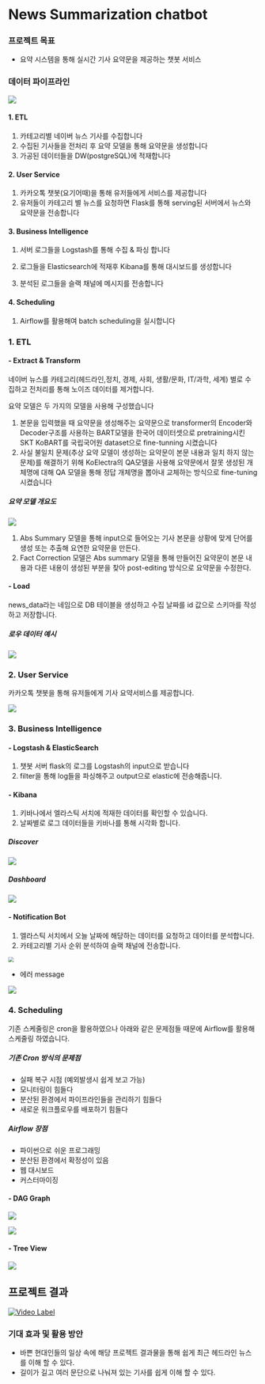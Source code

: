 # News Summarization chatbot

### 프로젝트 목표

- 요약 시스템을 통해 실시간 기사 요약문을 제공하는 챗봇 서비스

  

### 데이터 파이프라인

![](/news-summary/image/chatbot.png)

#### 1. ETL

1. 카테고리별 네이버 뉴스 기사를 수집합니다
2. 수집된 기사들을 전처리 후 요약 모델을 통해  요약문을 생성합니다
3. 가공된 데이터들을 DW(postgreSQL)에 적재합니다

#### 2.  User Service

1. 카카오톡 챗봇(요기어때)을 통해 유저들에게 서비스를 제공합니다
2. 유저들이 카테고리 별 뉴스를 요청하면 Flask를 통해 serving된 서버에서 뉴스와 요약문을 전송합니다

#### 3. Business Intelligence

1. 서버 로그들을 Logstash를 통해 수집 & 파싱 합니다

2. 로그들을 Elasticsearch에 적재후 Kibana를 통해 대시보드를 생성합니다

3. 분석된 로그들을 슬랙 채널에 메시지를 전송합니다

#### 4. Scheduling

1. Airflow를 활용해여 batch scheduling을 실시합니다



### 1. ETL

#### - Extract & Transform

네이버 뉴스를 카테고리(헤드라인,정치, 경제, 사회, 생활/문화, IT/과학, 세계) 별로 수집하고 전처리를 통해 노이즈 데이터를 제거합니다. 

요약 모델은 두 가지의 모델을 사용해 구성했습니다

1. 본문을 입력했을 때 요약문을 생성해주는 요약문으로 transformer의 Encoder와 Decoder구조를 사용하는 BART모델을 한국어 데이터셋으로 pretraining시킨 SKT KoBART를 국립국어원 dataset으로 fine-tunning 시켰습니다
2. 사실 불일치 문제(추상 요약 모델이 생성하는 요약문이 본문 내용과 일치 하지 않는 문제)를 해결하기 위해 KoElectra의 QA모델을 사용해 요약문에서 잘못 생성된 개체명에 대해 QA 모델을 통해 정답 개체명을 뽑아내 교체하는 방식으로  fine-tuning 시켰습니다

##### 요약 모델 개요도 

![](/news-summary/image/summary_model.png)

1. Abs Summary 모델을 통해 input으로 들어오는 기사 본문을 상황에 맞게 단어를 생성 또는 추출해 요연한 요약문을 만든다.
2. Fact Correction 모델은 Abs summary 모델을 통해 만들어진 요약문이 본문 내용과 다른 내용이 생성된 부분을 찾아 post-editing 방식으로 요약문을 수정한다.

#### - Load

news_data라는 네임으로 DB 테이블을 생성하고 수집 날짜를 id 값으로 스키마를 작성하고 저장합니다.

##### 로우 데이터 예시

![](/news-summary/image/postgre.png)



### 2. User Service

카카오톡 챗봇을 통해 유저들에게 기사 요약서비스를 제공합니다.

![](/news-summary/image/example.png) 



### 3. Business Intelligence

#### - Logstash & ElasticSearch

1. 챗봇 서버 flask의 로그를 Logstash의  input으로 받습니다
2. filter을 통해 log들을 파싱해주고 output으로 elastic에 전송해줍니다.

#### - Kibana

1. 키바나에서 엘라스틱 서치에 적재한 데이터를 확인할 수 있습니다.
2. 날짜별로 로그 데이터들을 키바나를 통해 시각화 합니다.

##### Discover

![](/news-summary/image/kibana2.png)

##### Dashboard

![](/news-summary/image/kibana.png)

#### - Notification Bot

1. 엘라스틱 서치에서 오늘 날짜에 해당하는 데이터를 요청하고 데이터를 분석합니다.
2. 카테고리별 기사 순위 분석하여 슬랙 채널에 전송합니다.

<img src="/news-summary/image/slack.png" style="zoom: 67%;" /> 

- 에러 message

![](./news-summary/image/slack-1.png)

### 4. Scheduling

기존 스케줄링은 cron을 활용하였으나 아래와 같은 문제점들 때문에 Airflow를 활용해 스케줄링 하였습니다.

##### 기존 Cron 방식의 문제점

- 실패 복구 시점 (예외발생시 쉽게 보고 가능)
- 모니터링이 힘들다
- 분산된 환경에서 파이프라인들을 관리하기 힘들다
- 새로운 워크플로우를 배포하기 힘들다

##### Airflow 장점

- 파이썬으로 쉬운 프로그래밍
- 분산된 환경에서 확정성이 있음
- 웹 대시보드
- 커스터마이징

#### - DAG Graph

![](/news-summary/image/dag1.png)

![](C:\Users\HOON\Desktop\chatbot\news-summary\image\dag2.png)

#### - Tree View

![](/news-summary/image/tres.png)

## 프로젝트 결과

[![Video Label](http://img.youtube.com/vi/y3klQg9euP0/0.jpg)](https://www.youtube.com/watch?v=y3klQg9euP0)



### 기대 효과 및 활용 방안 

- 바쁜 현대인들의 일상 속에 해당 프로젝트 결과물을 통해 쉽게 최근 헤드라인  뉴스를 이해 할 수 있다.
- 길이가 길고 여러 문단으로 나눠져 있는 기사를 쉽게 이해 할 수 있다.
